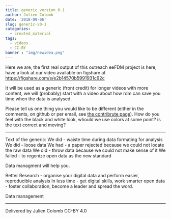 ```yaml
---
title: generic_version_0.1
author: Julien Colomb
date: '2018-09-06'
slug: generic-v0-1
categories:
  - created_material
tags:
  - videos
  - CC-BY
banner : "img/newidea.png"   
---
```



Here we are, the first real output of this outreach eeFDM project is here, have a look at our video available on figshare at
 https://figshare.com/s/e2b14570b5991931c92c
 
It will be used as a generic (front credit) for longer videos with more content, we will (probably) start with a video about how rdm can save you time when the data is analysed.
 
Please tell us one thing you would like to be different (either in the comments, on github or per email, see [the contribrute page](../../../../../contribute/)). How do you feel with the black and white look, whould we use colors at some point? is the text correct and moving?

---

Text of the generic:
We did - waiste time during data formating for analysis
We did - loose data
We had - a paper rejected because we could not locate the raw data
We did - throw data because we could not make sense of it
We failed - to regonize open data as the new standard

Data managment will help you.

Better Research - organise your digital data and perform easier, reproducible analysis 
In less time - get digital skills, work smarter
open data - foster collaboration, become a leader and spread the word.

Data management

---

Delivered by Julien Colomb
CC-BY 4.0